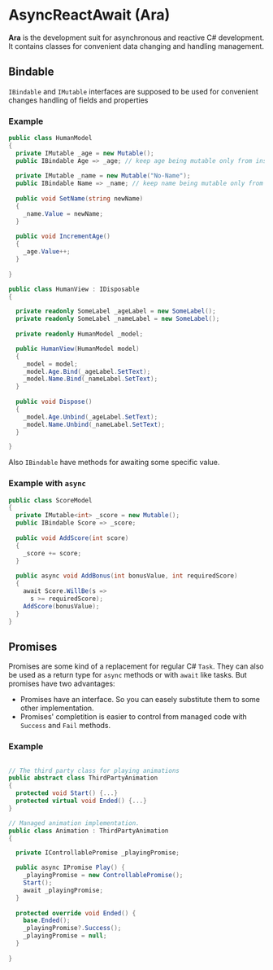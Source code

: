 # AsyncReactAwait (Ara)
**Ara** is the development suit for asynchronous and reactive C# development. It contains classes for convenient data changing and handling management.

## Bindable
`IBindable` and `IMutable` interfaces are supposed to be used for convenient changes handling of fields and properties
### Example
```csharp
public class HumanModel 
{
  private IMutable _age = new Mutable();
  public IBindable Age => _age; // keep age being mutable only from inside the class
  
  private IMutable _name = new Mutable("No-Name");
  public IBindable Name => _name; // keep name being mutable only from inside the class
  
  public void SetName(string newName) 
  {
    _name.Value = newName;
  }
  
  public void IncrementAge() 
  {
    _age.Value++;
  }
  
}

public class HumanView : IDisposable
{

  private readonly SomeLabel _ageLabel = new SomeLabel();
  private readonly SomeLabel _nameLabel = new SomeLabel();
  
  private readonly HumanModel _model;

  public HumanView(HumanModel model) 
  {
    _model = model;
    _model.Age.Bind(_ageLabel.SetText);
    _model.Name.Bind(_nameLabel.SetText);
  }
  
  public void Dispose()
  {
    _model.Age.Unbind(_ageLabel.SetText);
    _model.Name.Unbind(_nameLabel.SetText);
  }

}
```


Also `IBindable` have methods for awaiting some specific value.
### Example with `async`
```csharp
public class ScoreModel 
{
  private IMutable<int> _score = new Mutable();
  public IBindable Score => _score;
  
  public void AddScore(int score) 
  {
    _score += score;
  }
  
  public async void AddBonus(int bonusValue, int requiredScore) 
  {
    await Score.WillBe(s => 
      s >= requiredScore);
    AddScore(bonusValue);
  }
}
```

## Promises
Promises are some kind of a replacement for regular C# `Task`. They can also be used as a return type for `async` methods or with `await` like tasks. 
But promises have two advantages:
 - Promises have an interface. So you can easely substitute them to some other implementation.
 - Promises' completition is easier to control from managed code with `Success` and `Fail` methods.
### Example
```csharp

// The third party class for playing animations
public abstract class ThirdPartyAnimation 
{
  protected void Start() {...}
  protected virtual void Ended() {...}
}

// Managed animation implementation.
public class Animation : ThirdPartyAnimation 
{

  private IControllablePromise _playingPromise;

  public async IPromise Play() {
    _playingPromise = new ControllablePromise();
    Start();
    await _playingPromise;
  }
  
  protected override void Ended() {
    base.Ended();
    _playingPromise?.Success();
    _playingPromise = null;
  }
  
}
```
